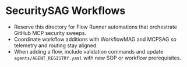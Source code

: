 # SecuritySAG Workflows

- Reserve this directory for Flow Runner automations that orchestrate GitHub MCP security sweeps.
- Coordinate workflow additions with WorkflowMAG and MCPSAG so telemetry and routing stay aligned.
- When adding a flow, include validation commands and update `agents/AGENT_REGISTRY.yaml` with new SOP or workflow prerequisites.
